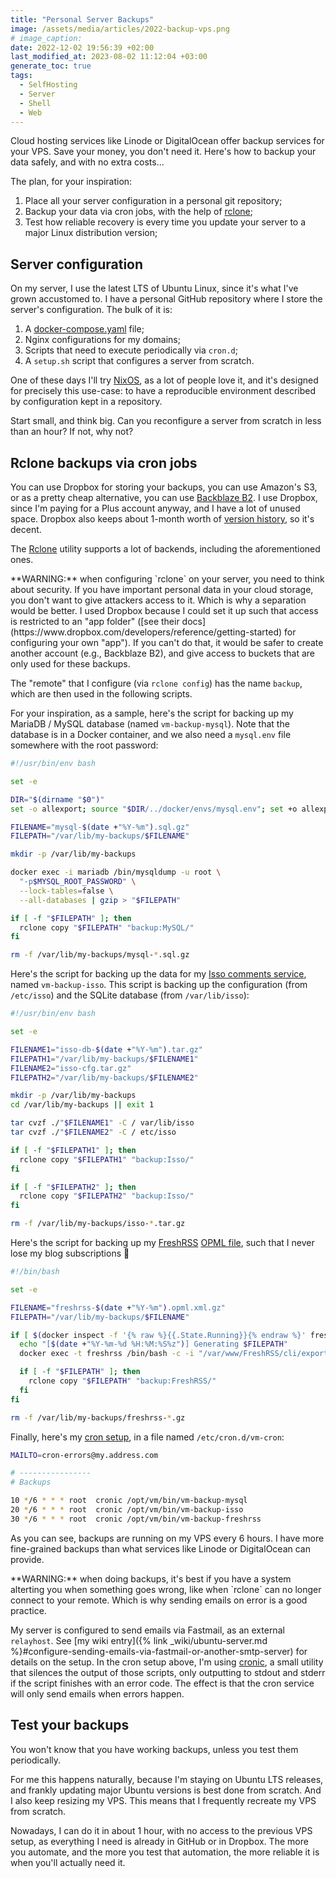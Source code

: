 ```yaml
---
title: "Personal Server Backups"
image: /assets/media/articles/2022-backup-vps.png
# image_caption:
date: 2022-12-02 19:56:39 +02:00
last_modified_at: 2023-08-02 11:12:04 +03:00
generate_toc: true
tags:
  - SelfHosting
  - Server
  - Shell
  - Web
---
```


<p class="intro" markdown="1">
Cloud hosting services like Linode or DigitalOcean offer backup services for your VPS. Save your money, you don't need it. Here's how to backup your data safely, and with no extra costs...
</p>

The plan, for your inspiration:

1. Place all your server configuration in a personal git repository;
2. Backup your data via cron jobs, with the help of [rclone](https://rclone.org/);
3. Test how reliable recovery is every time you update your server to a major Linux distribution version;

## Server configuration

On my server, I use the latest LTS of Ubuntu Linux, since it's what I've grown accustomed to. I have a personal GitHub repository where I store the server's configuration. The bulk of it is:

1. A [docker-compose.yaml](https://docs.docker.com/compose/) file;
2. Nginx configurations for my domains;
3. Scripts that need to execute periodically via `cron.d`;
4. A `setup.sh` script that configures a server from scratch.

One of these days I'll try [NixOS](https://nixos.org/), as a lot of people love it, and it's designed for precisely this use-case: to have a reproducible environment described by configuration kept in a repository.

Start small, and think big. Can you reconfigure a server from scratch in less than an hour? If not, why not?

## Rclone backups via cron jobs

You can use Dropbox for storing your backups, you can use Amazon's S3, or as a pretty cheap alternative, you can use [Backblaze B2](https://www.backblaze.com/cloud-storage). I use Dropbox, since I'm paying for a Plus account anyway, and I have a lot of unused space. Dropbox also keeps about 1-month worth of [version history](https://help.dropbox.com/delete-restore/version-history-overview), so it's decent.

The [Rclone](https://rclone.org/) utility supports a lot of backends, including the aforementioned ones.

<p class="warn-bubble" markdown="1">
**WARNING:** when configuring `rclone` on your server, you need to think about security. If you have important personal data in your cloud storage, you don't want to give attackers access to it. Which is why a separation would be better. I used Dropbox because I could set it up such that access is restricted to an "app folder" ([see their docs](https://www.dropbox.com/developers/reference/getting-started) for configuring your own "app"). If you can't do that, it would be safer to create another account (e.g., Backblaze B2), and give access to buckets that are only used for these backups.
</p>

The "remote" that I configure (via `rclone config`) has the name `backup`, which are then used in the following scripts.

For your inspiration, as a sample, here's the script for backing up my MariaDB / MySQL database (named `vm-backup-mysql`). Note that the database is in a Docker container, and we also need a `mysql.env` file somewhere with the root password:

```sh
#!/usr/bin/env bash

set -e

DIR="$(dirname "$0")"
set -o allexport; source "$DIR/../docker/envs/mysql.env"; set +o allexport

FILENAME="mysql-$(date +"%Y-%m").sql.gz"
FILEPATH="/var/lib/my-backups/$FILENAME"

mkdir -p /var/lib/my-backups

docker exec -i mariadb /bin/mysqldump -u root \
  "-p$MYSQL_ROOT_PASSWORD" \
  --lock-tables=false \
  --all-databases | gzip > "$FILEPATH"

if [ -f "$FILEPATH" ]; then
  rclone copy "$FILEPATH" "backup:MySQL/"
fi

rm -f /var/lib/my-backups/mysql-*.sql.gz
```

Here's the script for backing up the data for my [Isso comments service](https://github.com/posativ/isso/), named `vm-backup-isso`. This script is backing up the configuration (from `/etc/isso`) and the SQLite database (from `/var/lib/isso`):

```sh
#!/usr/bin/env bash

set -e

FILENAME1="isso-db-$(date +"%Y-%m").tar.gz"
FILEPATH1="/var/lib/my-backups/$FILENAME1"
FILENAME2="isso-cfg.tar.gz"
FILEPATH2="/var/lib/my-backups/$FILENAME2"

mkdir -p /var/lib/my-backups
cd /var/lib/my-backups || exit 1

tar cvzf ./"$FILENAME1" -C / var/lib/isso
tar cvzf ./"$FILENAME2" -C / etc/isso

if [ -f "$FILEPATH1" ]; then
  rclone copy "$FILEPATH1" "backup:Isso/"
fi

if [ -f "$FILEPATH2" ]; then
  rclone copy "$FILEPATH2" "backup:Isso/"
fi

rm -f /var/lib/my-backups/isso-*.tar.gz
```

Here's the script for backing up my [FreshRSS](https://freshrss.org/) [OPML file](https://en.wikipedia.org//wiki/OPML), such that I never lose my blog subscriptions 🙂

```sh
#!/bin/bash

set -e

FILENAME="freshrss-$(date +"%Y-%m").opml.xml.gz"
FILEPATH="/var/lib/my-backups/$FILENAME"

if [ $(docker inspect -f '{% raw %}{{.State.Running}}{% endraw %}' freshrss) ]; then
  echo "[$(date +"%Y-%m-%d %H:%M:%S%z")] Generating $FILEPATH"
  docker exec -t freshrss /bin/bash -c -i "/var/www/FreshRSS/cli/export-opml-for-user.php --user alexandru 2>/dev/null" | gzip >"$FILEPATH"

  if [ -f "$FILEPATH" ]; then
    rclone copy "$FILEPATH" "backup:FreshRSS/"
  fi
fi

rm -f /var/lib/my-backups/freshrss-*.gz
```

Finally, here's my [cron setup](https://en.wikipedia.org/wiki/Cron), in a file named `/etc/cron.d/vm-cron`:

```sh
MAILTO=cron-errors@my.address.com

# ----------------
# Backups

10 */6 * * * root  cronic /opt/vm/bin/vm-backup-mysql
20 */6 * * * root  cronic /opt/vm/bin/vm-backup-isso
30 */6 * * * root  cronic /opt/vm/bin/vm-backup-freshrss
```

As you can see, backups are running on my VPS every 6 hours. I have more fine-grained backups than what services like Linode or DigitalOcean can provide.

<p class="warn-bubble" markdown="1">
**WARNING:** when doing backups, it's best if you have a system alterting you when something goes wrong, like when `rclone` can no longer connect to your remote. Which is why sending emails on error is a good practice.
</p>

My server is configured to send emails via Fastmail, as an external `relayhost`. See [my wiki entry]({% link _wiki/ubuntu-server.md %}#configure-sending-emails-via-fastmail-or-another-smtp-server) for details on the setup. In the cron setup above, I'm using [cronic](https://habilis.net/cronic/), a small utility that silences the output of those scripts, only outputting to stdout and stderr if the script finishes with an error code. The effect is that the cron service will only send emails when errors happen.

## Test your backups

You won't know that you have working backups, unless you test them periodically.

For me this happens naturally, because I'm staying on Ubuntu LTS releases, and frankly updating major Ubuntu versions is best done from scratch. And I also keep resizing my VPS. This means that I frequently recreate my VPS from scratch.

Nowadays, I can do it in about 1 hour, with no access to the previous VPS setup, as everything I need is already in GitHub or in Dropbox. The more you automate, and the more you test that automation, the more reliable it is when you'll actually need it.
